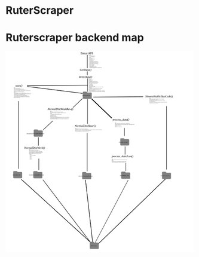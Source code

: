 # RuterScraper

# Ruterscraper backend map

![alt text](https://github.com/ProtoSparky/RuterScraper/blob/main/code_explanation_plain_svg.svg "Map of how the code processes data")